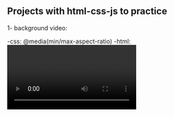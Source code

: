 ## Projects with html-css-js to practice

1- background video:

-css: @media(min/max-aspect-ratio)
-html: <video playinline></video>
